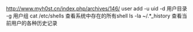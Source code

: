 http://www.myh0st.cn/index.php/archives/146/
user add -u uid -d 用户目录 -g 用户组 
cat /etc/shells 查看系统中存在的所有shell
ls -la ~/.*_history	查看当前用户的各种历史记录
